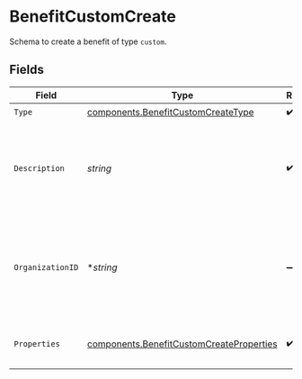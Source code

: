 # BenefitCustomCreate

Schema to create a benefit of type `custom`.


## Fields

| Field                                                                                                | Type                                                                                                 | Required                                                                                             | Description                                                                                          |
| ---------------------------------------------------------------------------------------------------- | ---------------------------------------------------------------------------------------------------- | ---------------------------------------------------------------------------------------------------- | ---------------------------------------------------------------------------------------------------- |
| `Type`                                                                                               | [components.BenefitCustomCreateType](../../models/components/benefitcustomcreatetype.md)             | :heavy_check_mark:                                                                                   | N/A                                                                                                  |
| `Description`                                                                                        | *string*                                                                                             | :heavy_check_mark:                                                                                   | The description of the benefit. Will be displayed on products having this benefit.                   |
| `OrganizationID`                                                                                     | **string*                                                                                            | :heavy_minus_sign:                                                                                   | The ID of the organization owning the benefit. **Required unless you use an organization token.**    |
| `Properties`                                                                                         | [components.BenefitCustomCreateProperties](../../models/components/benefitcustomcreateproperties.md) | :heavy_check_mark:                                                                                   | Properties for creating a benefit of type `custom`.                                                  |